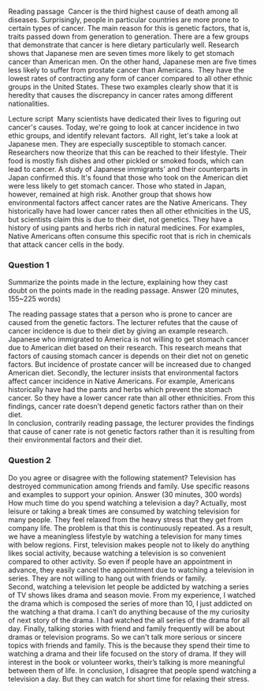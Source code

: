 Reading passage 
Cancer is the third highest cause of death among all diseases. Surprisingly, people in particular countries are more prone to certain types of cancer. The main reason for this is genetic factors, that is, traits passed down from generation to generation. There are a few groups that demonstrate that cancer is here dietary particularly well. Research shows that Japanese men are seven times more likely to get stomach cancer than American men. On the other hand, Japanese men are five times less likely to suffer from prostate cancer than Americans. 
They have the lowest rates of contracting any form of cancer compared to all other ethnic groups in the United States. These two examples clearly show that it is heredity that causes the discrepancy in cancer rates among different nationalities. 

Lecture script 
Many scientists have dedicated their lives to figuring out cancer's causes. Today, we're going to look at cancer incidence in two ethic groups, and identify relevant factors. 
All right, let's take a look at Japanese men. They are especially susceptible to stomach cancer. Researchers now theorize that this can be reached to their lifestyle. Their food is mostly fish dishes and other pickled or smoked foods, which can lead to cancer. A study of Japanese immigrants' and their counterparts in Japan confirmed this. It's found that those who took on the American diet were less likely to get stomach cancer. Those who stated in Japan, however, remained at high risk.
Another group that shows how environmental factors affect cancer rates are the Native Americans. They historically have had lower cancer rates then all other ethnicities in the US, but scientists claim this is due to their diet, not genetics. They have a history of using pants and herbs rich in natural medicines. For examples, Native Americans often consume this specific root that is rich in chemicals that attack cancer cells in the body. 

### Question 1
Summarize the points made in the lecture, explaining how they cast doubt on the points made in the reading passage.
Answer (20 minutes, 155~225 words)

The reading passage states that a person who is prone to cancer are caused from the genetic factors.
The lecturer refutes that the cause of cancer incidence is due to their diet by giving an example research. Japanese who immigrated to America is not willing to get stomach cancer due to American diet based on their research. This research means that factors of causing stomach cancer is depends on their diet not on genetic factors. But incidence of prostate cancer will be increased due to changed American diet. 
Secondly, the lecturer insists that environmental factors affect cancer incidence in Native Americans. For example, Americans historically have had the pants and herbs which prevent the stomach cancer. So they have a lower cancer rate than all other ethnicities. From this findings, cancer rate doesn’t depend genetic factors rather than on their diet.  
In conclusion, contrarily reading passage, the lecturer provides the findings that cause of caner rate is not genetic factors rather than it is resulting from their environmental factors and their diet. 

### Question 2
Do you agree or disagree with the following statement? Television has destroyed communication among friends and family. Use specific reasons and examples to support your opinion.
Answer (30 minutes, 300 words)
How much time do you spend watching a television a day? Actually, most leisure or taking a break times are consumed by watching television for many people. They feel relaxed from the heavy stress that they get from company life. The problem is that this is continuously repeated. As a result, we have a meaningless lifestyle by watching a television for many times with below regions. 
First, television makes people not to likely do anything likes social activity, because watching a television is so convenient compared to other activity. So even if people have an appointment in advance, they easily cancel the appointment due to watching a television in series. They are not willing to hang out with friends or family. 
Second, watching a television let people be addicted by watching a series of TV shows likes drama and season movie. From my experience,  I watched the drama which is composed the series of more than 10, I just addicted on the watching a that drama. I can’t do anything because of the my curiosity of next story of the drama. I had watched the all series of the drama for all day. 
Finally, talking stories with friend and family frequently will be about dramas or television programs. So we can't talk more serious or sincere topics with friends and family. This is the because they spend their time to watching a drama and their life focused on the story of drama. If they will interest in the book or volunteer works, their’s talking is more meaningful between them of life.
In conclusion, I disagree that people spend watching a television a day. But they can watch for short time for relaxing their stress. 
